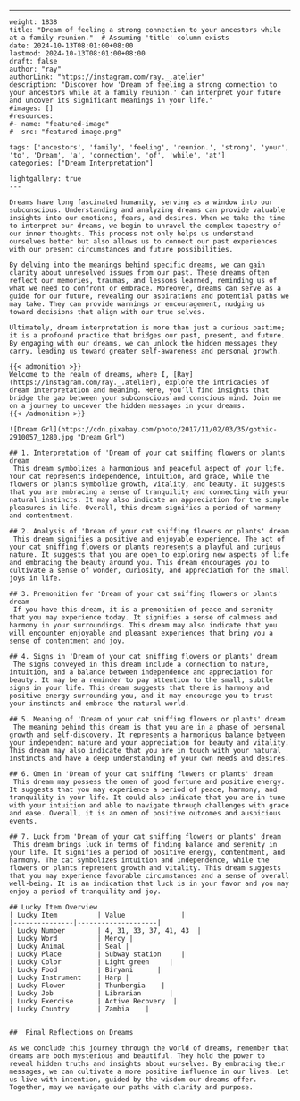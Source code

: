---
    weight: 1838
    title: "Dream of feeling a strong connection to your ancestors while at a family reunion."  # Assuming 'title' column exists
    date: 2024-10-13T08:01:00+08:00
    lastmod: 2024-10-13T08:01:00+08:00
    draft: false
    author: "ray"
    authorLink: "https://instagram.com/ray._.atelier"
    description: "Discover how 'Dream of feeling a strong connection to your ancestors while at a family reunion.' can interpret your future and uncover its significant meanings in your life."
    #images: []
    #resources:
    #- name: "featured-image"
    #  src: "featured-image.png"
    
    tags: ['ancestors', 'family', 'feeling', 'reunion.', 'strong', 'your', 'to', 'Dream', 'a', 'connection', 'of', 'while', 'at']
    categories: ["Dream Interpretation"]
    
    lightgallery: true
    ---
    
    Dreams have long fascinated humanity, serving as a window into our subconscious. Understanding and analyzing dreams can provide valuable insights into our emotions, fears, and desires. When we take the time to interpret our dreams, we begin to unravel the complex tapestry of our inner thoughts. This process not only helps us understand ourselves better but also allows us to connect our past experiences with our present circumstances and future possibilities.
    
    By delving into the meanings behind specific dreams, we can gain clarity about unresolved issues from our past. These dreams often reflect our memories, traumas, and lessons learned, reminding us of what we need to confront or embrace. Moreover, dreams can serve as a guide for our future, revealing our aspirations and potential paths we may take. They can provide warnings or encouragement, nudging us toward decisions that align with our true selves.
    
    Ultimately, dream interpretation is more than just a curious pastime; it is a profound practice that bridges our past, present, and future. By engaging with our dreams, we can unlock the hidden messages they carry, leading us toward greater self-awareness and personal growth.
    
    {{< admonition >}}
    Welcome to the realm of dreams, where I, [Ray](https://instagram.com/ray._.atelier), explore the intricacies of dream interpretation and meaning. Here, you’ll find insights that bridge the gap between your subconscious and conscious mind. Join me on a journey to uncover the hidden messages in your dreams.
    {{< /admonition >}}
    
    ![Dream Grl](https://cdn.pixabay.com/photo/2017/11/02/03/35/gothic-2910057_1280.jpg "Dream Grl")
    
    ## 1. Interpretation of 'Dream of your cat sniffing flowers or plants' dream
     This dream symbolizes a harmonious and peaceful aspect of your life. Your cat represents independence, intuition, and grace, while the flowers or plants symbolize growth, vitality, and beauty. It suggests that you are embracing a sense of tranquility and connecting with your natural instincts. It may also indicate an appreciation for the simple pleasures in life. Overall, this dream signifies a period of harmony and contentment.
    
    ## 2. Analysis of 'Dream of your cat sniffing flowers or plants' dream
     This dream signifies a positive and enjoyable experience. The act of your cat sniffing flowers or plants represents a playful and curious nature. It suggests that you are open to exploring new aspects of life and embracing the beauty around you. This dream encourages you to cultivate a sense of wonder, curiosity, and appreciation for the small joys in life.
    
    ## 3. Premonition for 'Dream of your cat sniffing flowers or plants' dream
     If you have this dream, it is a premonition of peace and serenity that you may experience today. It signifies a sense of calmness and harmony in your surroundings. This dream may also indicate that you will encounter enjoyable and pleasant experiences that bring you a sense of contentment and joy.
    
    ## 4. Signs in 'Dream of your cat sniffing flowers or plants' dream
     The signs conveyed in this dream include a connection to nature, intuition, and a balance between independence and appreciation for beauty. It may be a reminder to pay attention to the small, subtle signs in your life. This dream suggests that there is harmony and positive energy surrounding you, and it may encourage you to trust your instincts and embrace the natural world.
    
    ## 5. Meaning of 'Dream of your cat sniffing flowers or plants' dream
     The meaning behind this dream is that you are in a phase of personal growth and self-discovery. It represents a harmonious balance between your independent nature and your appreciation for beauty and vitality. This dream may also indicate that you are in touch with your natural instincts and have a deep understanding of your own needs and desires.
    
    ## 6. Omen in 'Dream of your cat sniffing flowers or plants' dream
     This dream may possess the omen of good fortune and positive energy. It suggests that you may experience a period of peace, harmony, and tranquility in your life. It could also indicate that you are in tune with your intuition and able to navigate through challenges with grace and ease. Overall, it is an omen of positive outcomes and auspicious events.
    
    ## 7. Luck from 'Dream of your cat sniffing flowers or plants' dream
     This dream brings luck in terms of finding balance and serenity in your life. It signifies a period of positive energy, contentment, and harmony. The cat symbolizes intuition and independence, while the flowers or plants represent growth and vitality. This dream suggests that you may experience favorable circumstances and a sense of overall well-being. It is an indication that luck is in your favor and you may enjoy a period of tranquility and joy.
    
    ## Lucky Item Overview
    | Lucky Item          | Value              |
    |---------------|--------------------|
    | Lucky Number        | 4, 31, 33, 37, 41, 43  |
    | Lucky Word          | Mercy |
    | Lucky Animal        | Seal |
    | Lucky Place         | Subway station     |
    | Lucky Color         | Light green     |
    | Lucky Food          | Biryani      |
    | Lucky Instrument    | Harp |
    | Lucky Flower        | Thunbergia    |
    | Lucky Job           | Librarian       |
    | Lucky Exercise      | Active Recovery  |
    | Lucky Country       | Zambia    |
    
    
    ##  Final Reflections on Dreams
    
    As we conclude this journey through the world of dreams, remember that dreams are both mysterious and beautiful. They hold the power to reveal hidden truths and insights about ourselves. By embracing their messages, we can cultivate a more positive influence in our lives. Let us live with intention, guided by the wisdom our dreams offer. Together, may we navigate our paths with clarity and purpose.
    
